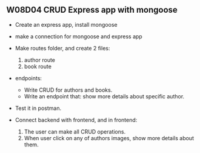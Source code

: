 ## W08D04 CRUD Express app with mongoose 

* Create an express app, install mongoose
* make a connection for mongoose and express app
* Make routes folder, and create 2 files:
    1. author route
    2. book route
* endpoints:
    * Write CRUD for authors and books.
    * Write an endpoint that: show more details about specific author.

* Test it in postman.

* Connect backend with frontend, and in frontend:
    1. The user can make all CRUD operations.
    2. When user click on any of authors images, show more details about them.

